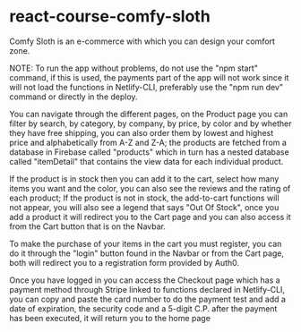 # react-course-comfy-sloth
 Comfy Sloth is an e-commerce with which you can design your comfort zone.

NOTE: To run the app without problems, do not use the "npm start" command, if this is used, the payments part of the app will not work since it will not load the functions in Netlify-CLI, preferably use the "npm run dev" command or directly in the deploy.

You can navigate through the different pages, on the Product page you can filter by search, by category, by company, by price, by color and by whether they have free shipping, you can also order them by lowest and highest price and alphabetically from A-Z and Z-A; the products are fetched from a database in Firebase called "products" which in turn has a nested database called "itemDetail" that contains the view data for each individual product.

If the product is in stock then you can add it to the cart, select how many items you want and the color, you can also see the reviews and the rating of each product; If the product is not in stock, the add-to-cart functions will not appear, you will also see a legend that says "Out Of Stock", once you add a product it will redirect you to the Cart page and you can also access it from the Cart button that is on the Navbar.

To make the purchase of your items in the cart you must register, you can do it through the "login" button found in the Navbar or from the Cart page, both will redirect you to a registration form provided by Auth0. 

Once you have logged in you can access the Checkout page which has a payment method through Stripe linked to functions declared in Netlify-CLI, you can copy and paste the card number to do the payment test and add a date of expiration, the security code and a 5-digit C.P. after the payment has been executed, it will return you to the home page

